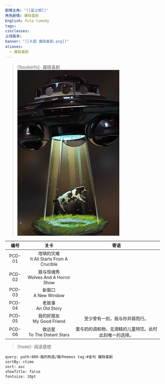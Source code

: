 ```yaml
---
剧情主角: "[[星之眼]]"
角色剧情: 庸碌喜剧
English: Pulp Comedy
tags: 
cssclasses: 
上线版本: 
banner: "[[头图 庸碌喜剧.png]]"
aliases:
  - 庸碌喜剧
---
```

> [!bookinfo]- 庸碌喜剧
> ![](assets/星之眼·庸碌喜剧.assets/封面%20庸碌喜剧.png)
> 
|  编号  |                     关卡                     |                          寄语                          |
| :----: | :------------------------------------------: | :----------------------------------------------------: |
| PCD-01 | 坩埚的灾难<br/>It All Starts From A Crucible |                                                        |
| PCD-02 |   狼与惊魂秀<br/>Wolves And A Horror Show    |                                                        |
| PCD-03 |           新窗口<br/>A New Window            |                                                        |
| PCD-04 |           老故事<br/>An Old Story            |                                                        |
| PCD-05 |        我的好朋友<br/>My Good Friend         |             至少曾有一刻，我与你并肩而行。             |
| PCD-06 |       致远星<br/>To The Distant Stars        | 蛋与奶的调和物，无酒精的儿童特饮。此时此刻唯一的选择。 |

> [!note]- 阅读感想

~~~~note-gallery
query: path:000-箱的构造/箱中memos tag:#金句 庸碌喜剧
sortBy: ctime
sort: asc
showTitle: false
fontsize: 10pt
~~~~